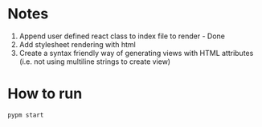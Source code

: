# Notes
1. Append user defined react class to index file to render -  Done
2. Add stylesheet rendering with html
3. Create a syntax friendly way of generating views with HTML attributes (i.e. not using multiline strings to create view)

# How to run
```bash
pypm start
```

